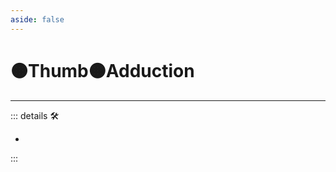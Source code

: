 ```yaml
---
aside: false
---
```

# 🟠<motor>Thumb🟠<motor>Adduction</motor></motor>

---

<!-- =================================================== -->
<!-- =================================================== -->
<!-- =================================================== -->
<!-- =================================================== -->
<!-- =================================================== -->
::: details 🛠

-

:::
